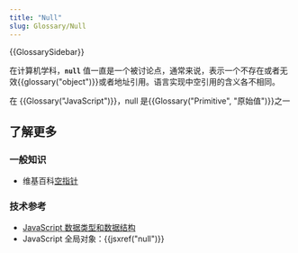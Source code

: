 ```yaml
---
title: "Null"
slug: Glossary/Null
---
```


{{GlossarySidebar}}

在计算机学科，**`null`** 值一直是一个被讨论点，通常来说，表示一个不存在或者无效{{glossary("object")}}或者地址引用。语言实现中空引用的含义各不相同。

在 {{Glossary("JavaScript")}}，null 是{{Glossary("Primitive", "原始值")}}之一

## 了解更多

### 一般知识

- 维基百科[空指针](https://zh.wikipedia.org/wiki/空指针)

### 技术参考

- [JavaScript 数据类型和数据结构](/zh-CN/docs/Web/JavaScript/Data_structures)
- JavaScript 全局对象：{{jsxref("null")}}
